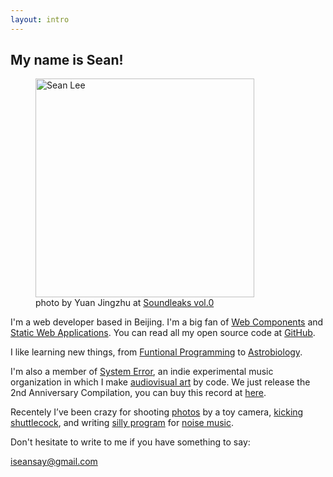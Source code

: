 ```yaml
---
layout: intro
---
```



## My name is Sean!

<figure class="me">
  <img src="{% asset_path sean3.jpg %}" alt="Sean Lee" width="350"/>
  <figcaption>
    photo by Yuan Jingzhu at
    <a href="http://www.soundleaks.org/event/vol0/">Soundleaks vol.0</a>
  </figcaption>
</figure>

I'm a web developer based in Beijing. I'm a big fan of [Web Components][web_components] and [Static Web Applications][staticapps]. You can read all my open source code at [GitHub][github].

I like learning new things, from [Funtional Programming][progfun] to [Astrobiology][astrobiology].

I'm also a member of [System Error][system_error], an indie experimental music organization in which I make [audiovisual art][kunjinkao_video] by code. We just release the 2nd Anniversary Compilation, you can buy this record at [here][se2].

Recentely I’ve been crazy for shooting [photos][photos] by a toy camera, [kicking shuttlecock][jianzi], and writing [silly program][jiewei] for [noise music][noise].

Don't hesitate to write to me if you have something to say:

<iseansay@gmail.com>


[xian]: http://en.wikipedia.org/wiki/Xi%27an
[web_components]: http://www.w3.org/TR/components-intro/
[staticapps]: http://www.staticapps.org/
[github]: http://github.com/seansay
[astrobiology]: /certificates/astrobio.pdf
[progfun]: /certificates/progfun.pdf
[system_error]: http://site.douban.com/System-error/
[kunjinkao_video]: http://site.douban.com/kunjinkao/widget/videos/13803886/video/319234/
[se2]: http://se2.kunjinkao.org/
[photos]: http://photos.notimportant.org
[jianzi]: http://instagram.com/p/islRPBPRjX/
[hulatang]: http://instagram.com/p/gVHTDuPRgg/
[jiewei]: https://github.com/kunjinkao/jiewei
[noise]: http://vimeo.com/116726370
[email]: mailto:iseansay@gmail.com
